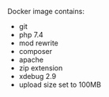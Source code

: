 Docker image contains:
- git
- php 7.4
- mod rewrite
- composer
- apache
- zip extension
- xdebug 2.9
- upload size set to 100MB